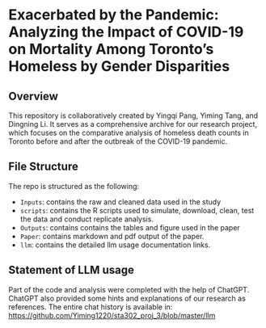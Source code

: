 # Exacerbated by the Pandemic: Analyzing the Impact of COVID-19 on Mortality Among Toronto’s Homeless by Gender Disparities
## Overview
This repository is collaboratively created by Yingqi Pang, Yiming Tang, and Dingning Li. It serves as a comprehensive archive for our research project, which focuses on the comparative analysis of homeless death counts in Toronto before and after the outbreak of the COVID-19 pandemic. 

## File Structure
The repo is structured as the following:
* `Inputs`: contains the raw and cleaned data used in the study 
* `scripts`: contains the R scripts used to simulate, download, clean, test the data and conduct replicate analysis. 
* `Outputs`: contains contains the tables and figure used in the paper 
* `Paper`: contains markdown and pdf output of the paper. 
* `llm`: contains the detailed llm usage documentation links.

## Statement of LLM usage
Part of the code and analysis were completed with the help of ChatGPT. ChatGPT also provided some hints and explanations of our research as references. The entire chat history is available in: https://github.com/Yiming1220/sta302_proj_3/blob/master/llm
